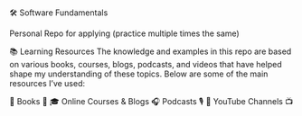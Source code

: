 🛠 Software Fundamentals

Personal Repo for applying
(practice multiple times the same)

📚 Learning Resources
The knowledge and examples in this repo are based on various books, courses, blogs, podcasts, and videos that have helped shape my understanding of these topics. Below are some of the main resources I’ve used:

🔹 Books
📖 
🎓 Online Courses & Blogs
🎧 Podcasts
🎙 
🎥 YouTube Channels
📺 
